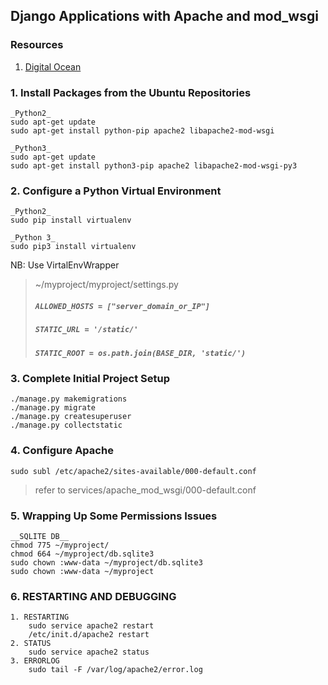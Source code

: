 ## __Django Applications with Apache and mod_wsgi__

### Resources
1. [Digital Ocean](https://www.digitalocean.com/community/tutorials/how-to-serve-django-applications-with-apache-and-mod_wsgi-on-ubuntu-16-04)

### 1. Install Packages from the Ubuntu Repositories
    _Python2_
    sudo apt-get update
    sudo apt-get install python-pip apache2 libapache2-mod-wsgi

    _Python3_
    sudo apt-get update
    sudo apt-get install python3-pip apache2 libapache2-mod-wsgi-py3


### 2. Configure a Python Virtual Environment
    _Python2_
    sudo pip install virtualenv

    _Python 3_
    sudo pip3 install virtualenv


NB: Use VirtalEnvWrapper

> ~/myproject/myproject/settings.py
> ##### `ALLOWED_HOSTS = ["server_domain_or_IP"]`
> ##### `STATIC_URL = '/static/'`
> ##### `STATIC_ROOT = os.path.join(BASE_DIR, 'static/')`

### 3. Complete Initial Project Setup
    ./manage.py makemigrations
    ./manage.py migrate
    ./manage.py createsuperuser
    ./manage.py collectstatic


### 4. Configure Apache
    sudo subl /etc/apache2/sites-available/000-default.conf

> refer to services/apache_mod_wsgi/000-default.conf


### 5. Wrapping Up Some Permissions Issues
    __SQLITE DB__
    chmod 775 ~/myproject/
    chmod 664 ~/myproject/db.sqlite3
    sudo chown :www-data ~/myproject/db.sqlite3
    sudo chown :www-data ~/myproject

### 6. RESTARTING AND DEBUGGING
    1. RESTARTING
        sudo service apache2 restart
        /etc/init.d/apache2 restart
    2. STATUS
        sudo service apache2 status
    3. ERRORLOG
        sudo tail -F /var/log/apache2/error.log

